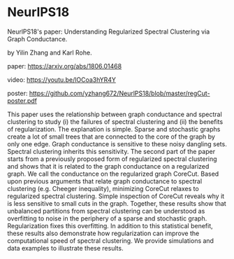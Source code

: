 # NeurlPS18
NeurlPS18's paper: Understanding Regularized Spectral Clustering via Graph Conductance.

by Yilin Zhang and Karl Rohe.

paper: https://arxiv.org/abs/1806.01468

video: https://youtu.be/lOCoa3hYR4Y

poster: https://github.com/yzhang672/NeurlPS18/blob/master/regCut-poster.pdf



This paper uses the relationship between graph conductance and spectral clustering to study (i) the failures of spectral clustering and (ii) the benefits of regularization. The explanation is simple. Sparse and stochastic graphs create a lot of small trees that are connected to the core of the graph by only one edge. Graph conductance is sensitive to these noisy dangling sets. Spectral clustering inherits this sensitivity. The second part of the paper starts from a previously proposed form of regularized spectral clustering and shows that it is related to the graph conductance on a regularized graph. We call the conductance on the regularized graph CoreCut. Based upon previous arguments that relate graph conductance to spectral clustering (e.g. Cheeger inequality), minimizing CoreCut relaxes to regularized spectral clustering. Simple inspection of CoreCut reveals why it is less sensitive to small cuts in the graph. Together, these results show that unbalanced partitions from spectral clustering can be understood as overfitting to noise in the periphery of a sparse and stochastic graph. Regularization fixes this overfitting. In addition to this statistical benefit, these results also demonstrate how regularization can improve the computational speed of spectral clustering. We provide simulations and data examples to illustrate these results.
